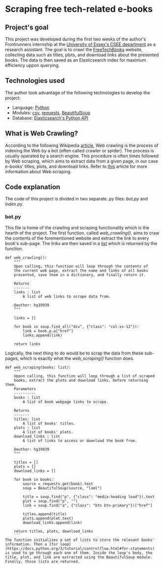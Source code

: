 # Scraping free tech-related e-books

## Project's goal
This project was developed during the first two weeks of the author's Frontrunners internship at the [University of Essex's CSEE department](https://www.essex.ac.uk/departments/computer-science-and-electronic-engineering) as a research assistant. The goal is to crawl the [FreeTechBooks](https://www.freetechbooks.com/) website, collecting data such as titles, plots, and download links about the presented books. The data is then saved as an Elasticsearch index for maximum efficiency uppon querying.

## Technologies used
The author took advantage of the following technologies to develop the project:
- Language: [Python](https://www.python.org/downloads/)
- Modules: [csv](https://docs.python.org/3/library/csv.html), [requests](https://docs.python-requests.org/en/latest/), [BeautifulSoup](https://www.crummy.com/software/BeautifulSoup/bs4/doc/)
- Database: [Elasticsearch's Python API](https://elasticsearch-py.readthedocs.io/en/v8.0.0/)

## What is Web Crawling?
According to the following Wikipedia [article](https://en.wikipedia.org/wiki/Web_crawler), Web crawling is the process of indexing the Web by a bot (often called crawler or spider). The process is usually operated by a search engine. This procedure is often times followed by Web scraping, which aims to extract data from a given page, in our case e-books' titles, plots, and download links. Refer to [this](https://en.wikipedia.org/wiki/Web_scraping) article for more information about Web scraping.

## Code explanation
The code of this project is divided in two separate *.py* files: *bot.py* and *index.py*.

### bot.py
This file is home of the crawling and scraping functionality which is the hearth of the project. The first function, called *web_crawling()*, aims to craw the contents of the forementioned website and extract the link to every book's sub-page. The links are then saved in a [list](https://docs.python.org/3/tutorial/datastructures.html#list-comprehensions) which is returned by the function.
```
def web_crawling():
    """
    Upon calling, this function will loop through the contents of
    the current web page, extract the name and links of all books
    presented, save them in a dictionary, and finally return it.
    
    Returns
    -------
    links : list
        A list of web links to scrape data from.
        
    @author: hg19939
    """
    
    links = []

    for book in soup.find_all("div", {"class": "col-xs-12"}):
        link = book.p.a["href"]
        links.append(link)
    
    return links
```
Logically, the next thing to do would be to scrap the data from these sub-pages, which is exactly what the *web_scraping()* function does.
```
def web_scraping(books: list):
    """
    Uppon calling, this function will loop through a list of scraped
    books, extract the plots and download links, before returning them.
    Parameters
    ----------
    books : list
        A list of book webpage links to scrape.

    Returns
    -------
    titles: list
        A list of books' titles.
    plots : list
        A list of books' plots.
    download_links : list
        A list of links to access or download the book from.
        
    @author: hg19939
    """
    
    titles = []
    plots = []
    download_links = []

    for book in books:
        source = requests.get(book).text
        soup = BeautifulSoup(source, "lxml")
        
        title = soup.find("p", {"class": "media-heading lead"}).text
        plot = soup.find("p", "")
        link = soup.find("a", {"class": "btn btn-primary"})["href"]
        
        titles.append(title)
        plots.append(plot.text)
        download_links.append(link)
    
    return titles, plots, download_links
    ```
The function initializes a set of lists to store the relevant books' information. Then a [for loop](https://docs.python.org/3/tutorial/controlflow.html#for-statements) is used to go through each one of them. Inside the loop's body, the title, plot, and link are extracted using the BeautifulSoup module. Finally, those lists are returned.
